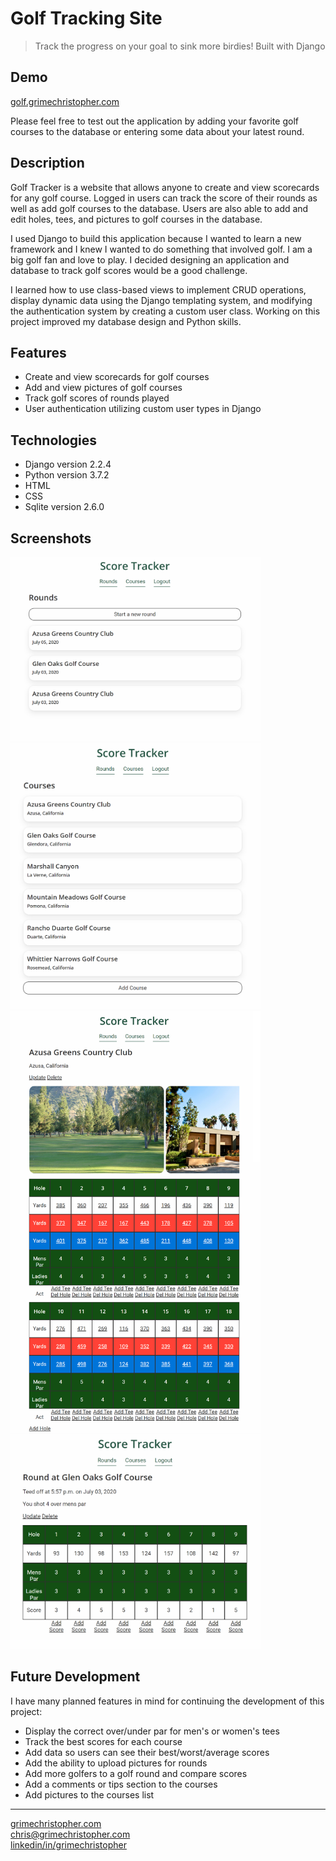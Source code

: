 # Golf Tracking Site

> Track the progress on your goal to sink more birdies! Built with Django

## Demo
[golf.grimechristopher.com](http://golf.grimechristopher.com)

Please feel free to test out the application by adding your favorite golf courses to the database or entering some data about your latest round.

## Description

Golf Tracker is a website that allows anyone to create and view scorecards for any golf course. Logged in users can track the score of their rounds as well as add golf courses to the database. Users are also able to add and edit holes, tees, and pictures to golf courses in the database. 

I used Django to build this application because I wanted to learn a new framework and I knew I wanted to do something that involved golf. I am a big golf fan and love to play. I decided designing an application and database to track golf scores would be a good challenge. 

I learned how to use class-based views to implement CRUD operations, display dynamic data using the Django templating system, and modifying the authentication system by creating a custom user class. Working on this project improved my database design and Python skills. 

## Features

- Create and view scorecards for golf courses
- Add and view pictures of golf courses
- Track golf scores of rounds played
- User authentication utilizing custom user types in Django

## Technologies

- Django version 2.2.4
- Python version 3.7.2
- HTML
- CSS
- Sqlite version 2.6.0

## Screenshots

<img src="screenshots/golf-rounds.png" alt="Rounds List" width="400"/><img src="screenshots/golf-courses.png" alt="Courses List" width="400"/><img src="screenshots/golf-azusacourse.png" alt="Course Page" width="400"/><img src="screenshots/golf-roundscreen.png" alt="Round Page" width="400"/>

## Future Development

I have many planned features in mind for continuing the development of this project:
- Display the correct over/under par for men's or women's tees
- Track the best scores for each course
- Add data so users can see their best/worst/average scores
- Add the ability to upload pictures for rounds
- Add more golfers to a golf round and compare scores
- Add a comments or tips section to the courses
- Add pictures to the courses list

---

[grimechristopher.com](https://grimechristopher.com)  
[chris@grimechristopher.com](mailto:chris@grimechristopher.com)  
[linkedin/in/grimechristopher](https://linkedin/in/grimechristopher)  
